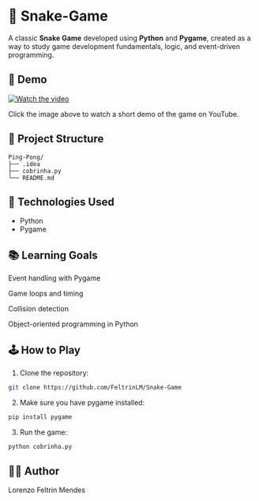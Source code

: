 # 🏓 Snake-Game

A classic **Snake Game** developed using **Python** and **Pygame**, created as a way to study game development fundamentals, logic, and event-driven programming.

## 🎥 Demo

[![Watch the video](https://img.youtube.com/vi/RBGil-DHnZA/hqdefault.jpg)](https://www.youtube.com/watch?v=RBGil-DHnZA)

Click the image above to watch a short demo of the game on YouTube.


## 📁 Project Structure

```
Ping-Pong/
├── .idea
├── cobrinha.py
└── README.md
```


## 🚀 Technologies Used

- Python
- Pygame
  

## 📚 Learning Goals

  Event handling with Pygame

  Game loops and timing

  Collision detection

  Object-oriented programming in Python
  

## 🕹️ How to Play

1. Clone the repository:

```bash
git clone https://github.com/FeltrinLM/Snake-Game
``` 

2. Make sure you have pygame installed:
```bash
pip install pygame
```
3. Run the game:
```bash
python cobrinha.py
```

## 👨‍💻 Author

Lorenzo Feltrin Mendes
